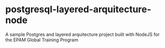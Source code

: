 # postgresql-layered-arquitecture-node
A sample Postgres and layered arquitecture project built with NodeJS for the EPAM Global Training Program
